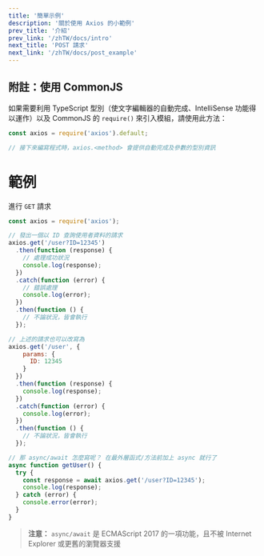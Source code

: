 ```yaml
---
title: '簡單示例'
description: '關於使用 Axios 的小範例'
prev_title: '介紹'
prev_link: '/zhTW/docs/intro'
next_title: 'POST 請求'
next_link: '/zhTW/docs/post_example'
---
```


## 附註：使用 CommonJS
如果需要利用 TypeScript 型別（使文字編輯器的自動完成、IntelliSense 功能得以運作）以及 CommonJS 的 `require()` 來引入模組，請使用此方法：

```js
const axios = require('axios').default;

// 接下來編寫程式時，axios.<method> 會提供自動完成及參數的型別資訊
```

# 範例

進行 `GET` 請求

```js
const axios = require('axios');

// 發出一個以 ID 查詢使用者資料的請求
axios.get('/user?ID=12345')
  .then(function (response) {
    // 處理成功狀況
    console.log(response);
  })
  .catch(function (error) {
    // 錯誤處理
    console.log(error);
  })
  .then(function () {
    // 不論狀況，皆會執行
  });

// 上述的請求也可以改寫為
axios.get('/user', {
    params: {
      ID: 12345
    }
  })
  .then(function (response) {
    console.log(response);
  })
  .catch(function (error) {
    console.log(error);
  })
  .then(function () {
    // 不論狀況，皆會執行
  });  

// 那 async/await 怎麼寫呢？ 在最外層函式/方法前加上 async 就行了
async function getUser() {
  try {
    const response = await axios.get('/user?ID=12345');
    console.log(response);
  } catch (error) {
    console.error(error);
  }
}
```

> **注意：** `async/await` 是 ECMAScript 2017 的一項功能，且不被 Internet Explorer 或更舊的瀏覽器支援